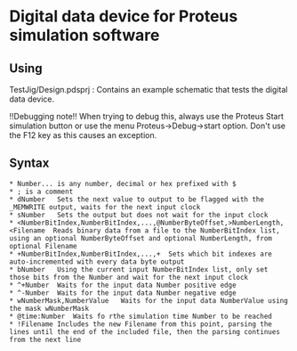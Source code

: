 # Digital data device for Proteus simulation software

## Using

TestJig/Design.pdsprj : Contains an example schematic that tests the digital data device.

!!Debugging note!!
When trying to debug this, always use the Proteus Start simulation button or use the menu Proteus->Debug->start option. Don't use the F12 key as this causes an exception.



## Syntax

	* Number...	is any number, decimal or hex prefixed with $
	* ;	is a comment
	* dNumber	Sets the next value to output to be flagged with the _MEMWRITE output, waits for the next input clock
	* sNumber	Sets the output but does not wait for the input clock
	* <NumberBitIndex,NumberBitIndex,...,@NumberByteOffset,>NumberLength,<Filename	Reads binary data from a file to the NumberBitIndex list, using an optional NumberByteOffset and optional NumberLength, from optional Filename
	* +NumberBitIndex,NumberBitIndex,...,+	Sets which bit indexes are auto-incremented with every data byte output
	* bNumber	Using the current input NumberBitIndex list, only set those bits from the Number and wait for the next input clock
	* ^+Number	Waits for the input data Number positive edge
	* ^-Number	Waits for the input data Number negative edge
	* wNumberMask,NumberValue	Waits for the input data NumberValue using the mask wNumberMask
	* @time:Number	Waits fo rthe simulation time Number to be reached
	* !Filename	Includes the new Filename from this point, parsing the lines until the end of the included file, then the parsing continues from the next line
	